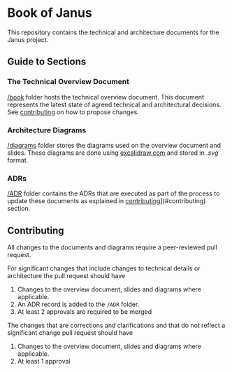 # Book of Janus

This repository contains the technical and architecture documents for the Janus project.

## Guide to Sections

### The Technical Overview Document

[/book](./book/index.md) folder hosts the technical overview document. This document represents the latest state of agreed technical and architectural decisions. See [contributing](#contributing) on how to propose changes.

### Architecture Diagrams

[/diagrams](./diagrams/) folder stores the diagrams used on the overview document and slides. These diagrams are done using [excalidraw.com](https://excalidraw.com/) and stored in _.svg_ format.

### ADRs
[/ADR](./ADR/) folder contains the ADRs that are executed as part of the process to update these documents as explained in [contributing](#contributing)](#contributing) section.

## Contributing

All changes to the documents and diagrams require a peer-reviewed pull request.

For significant changes that include changes to technical details or architecture the pull request should have
1. Changes to the overview document, slides and diagrams where applicable.
2. An ADR record is added to the `/ADR` folder.
3. At least 2 approvals are required to be merged

The changes that are corrections and clarifications and that do not reflect a significant change pull request should have
1. Changes to the overview document, slides and diagrams where applicable.
2. At least 1 approval

